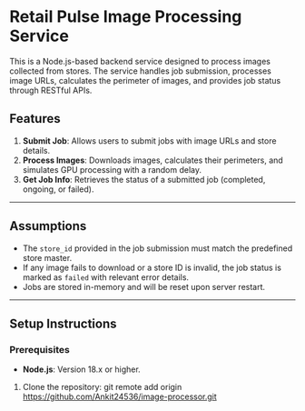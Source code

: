 # Retail Pulse Image Processing Service

This is a Node.js-based backend service designed to process images collected from stores. The service handles job submission, processes image URLs, calculates the perimeter of images, and provides job status through RESTful APIs.

## Features
1. **Submit Job**: Allows users to submit jobs with image URLs and store details.
2. **Process Images**: Downloads images, calculates their perimeters, and simulates GPU processing with a random delay.
3. **Get Job Info**: Retrieves the status of a submitted job (completed, ongoing, or failed).

---

## Assumptions
- The `store_id` provided in the job submission must match the predefined store master.
- If any image fails to download or a store ID is invalid, the job status is marked as `failed` with relevant error details.
- Jobs are stored in-memory and will be reset upon server restart.

---

## Setup Instructions

### Prerequisites
- **Node.js**: Version 18.x or higher.

1. Clone the repository:
  git remote add origin https://github.com/Ankit24536/image-processor.git
